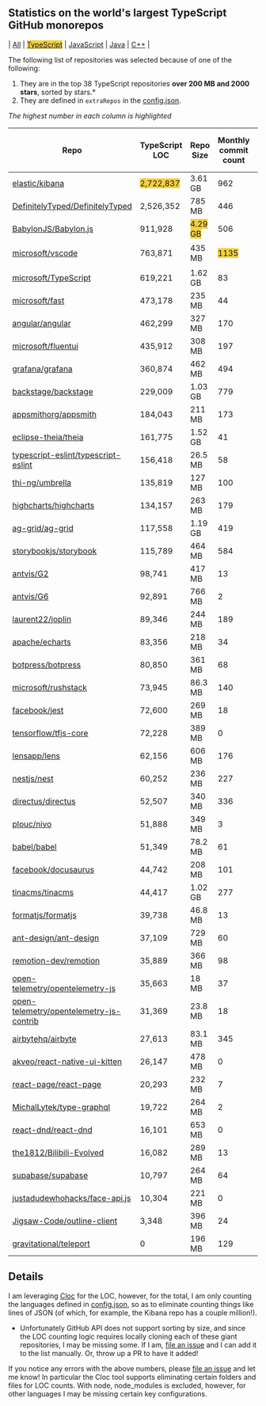 
## Statistics on the world's largest TypeScript GitHub monorepos

| [All](./index.html) | <span style="background-color: #F4D03F">[TypeScript](./TypeScript.md)</span> | [JavaScript](./JavaScript.md) | [Java](./Java.md) | [C++](./C++.md) | 

The following list of repositories was selected because of one of the following:
1. They are in the top 38 TypeScript repositories **over 200 MB and 2000 stars**, sorted by stars.*
2. They are defined in `extraRepos` in the [config.json](https://github.com/stacey-gammon/repo-stats/blob/main/config.json).

_The highest number in each column is highlighted_

| Repo | TypeScript LOC | Repo Size | Monthly commit count | 🤓 Monthly committer count | ★ Stars count | 👁 Watchers count |
| -----|----------------------|-----------|------------------|----------------|----------|----------------|
| [elastic/kibana](https://github.com/elastic/kibana) |  <span style="background-color: #F4D03F">2,722,837</span> | 3.61 GB | 962 | 🤓 186 | ★ 16732 | 👁 16732 |
| [DefinitelyTyped/DefinitelyTyped](https://github.com/DefinitelyTyped/DefinitelyTyped) |  2,526,352 | 785 MB | 446 | 🤓 <span style="background-color: #F4D03F">317</span> | ★ 36709 | 👁 36709 |
| [BabylonJS/Babylon.js](https://github.com/BabylonJS/Babylon.js) |  911,928 | <span style="background-color: #F4D03F">4.29 GB</span> | 506 | 🤓 27 | ★ 15268 | 👁 15268 |
| [microsoft/vscode](https://github.com/microsoft/vscode) |  763,871 | 435 MB | <span style="background-color: #F4D03F">1135</span> | 🤓 68 | ★ <span style="background-color: #F4D03F">124308</span> | 👁 <span style="background-color: #F4D03F">124308</span> |
| [microsoft/TypeScript](https://github.com/microsoft/TypeScript) |  619,221 | 1.62 GB | 83 | 🤓 19 | ★ 76003 | 👁 76003 |
| [microsoft/fast](https://github.com/microsoft/fast) |  473,178 | 235 MB | 44 | 🤓 12 | ★ 6462 | 👁 6462 |
| [angular/angular](https://github.com/angular/angular) |  462,299 | 327 MB | 170 | 🤓 48 | ★ 77683 | 👁 77683 |
| [microsoft/fluentui](https://github.com/microsoft/fluentui) |  435,912 | 308 MB | 197 | 🤓 44 | ★ 12450 | 👁 12450 |
| [grafana/grafana](https://github.com/grafana/grafana) |  360,874 | 462 MB | 494 | 🤓 105 | ★ 44960 | 👁 44960 |
| [backstage/backstage](https://github.com/backstage/backstage) |  229,009 | 1.03 GB | 779 | 🤓 89 | ★ 13884 | 👁 13884 |
| [appsmithorg/appsmith](https://github.com/appsmithorg/appsmith) |  184,043 | 211 MB | 173 | 🤓 52 | ★ 8382 | 👁 8382 |
| [eclipse-theia/theia](https://github.com/eclipse-theia/theia) |  161,775 | 1.52 GB | 41 | 🤓 16 | ★ 15803 | 👁 15803 |
| [typescript-eslint/typescript-eslint](https://github.com/typescript-eslint/typescript-eslint) |  156,418 | 26.5 MB | 58 | 🤓 18 | ★ 10662 | 👁 10662 |
| [thi-ng/umbrella](https://github.com/thi-ng/umbrella) |  135,819 | 127 MB | 100 | 🤓 3 | ★ 2129 | 👁 2129 |
| [highcharts/highcharts](https://github.com/highcharts/highcharts) |  134,157 | 263 MB | 179 | 🤓 13 | ★ 10346 | 👁 10346 |
| [ag-grid/ag-grid](https://github.com/ag-grid/ag-grid) |  117,558 | 1.19 GB | 419 | 🤓 10 | ★ 7756 | 👁 7756 |
| [storybookjs/storybook](https://github.com/storybookjs/storybook) |  115,789 | 464 MB | 584 | 🤓 32 | ★ 66334 | 👁 66334 |
| [antvis/G2](https://github.com/antvis/G2) |  98,741 | 417 MB | 13 | 🤓 3 | ★ 10978 | 👁 10978 |
| [antvis/G6](https://github.com/antvis/G6) |  92,891 | 766 MB | 2 | 🤓 1 | ★ 8404 | 👁 8404 |
| [laurent22/joplin](https://github.com/laurent22/joplin) |  89,346 | 244 MB | 189 | 🤓 24 | ★ 26387 | 👁 26387 |
| [apache/echarts](https://github.com/apache/echarts) |  83,356 | 218 MB | 34 | 🤓 8 | ★ 48731 | 👁 48731 |
| [botpress/botpress](https://github.com/botpress/botpress) |  80,850 | 361 MB | 68 | 🤓 20 | ★ 9445 | 👁 9445 |
| [microsoft/rushstack](https://github.com/microsoft/rushstack) |  73,945 | 86.3 MB | 140 | 🤓 13 | ★ 3318 | 👁 3318 |
| [facebook/jest](https://github.com/facebook/jest) |  72,600 | 269 MB | 18 | 🤓 14 | ★ 37096 | 👁 37096 |
| [tensorflow/tfjs-core](https://github.com/tensorflow/tfjs-core) |  72,228 | 389 MB | 0 | 🤓 0 | ★ 8516 | 👁 8516 |
| [lensapp/lens](https://github.com/lensapp/lens) |  62,156 | 606 MB | 176 | 🤓 13 | ★ 16241 | 👁 16241 |
| [nestjs/nest](https://github.com/nestjs/nest) |  60,252 | 236 MB | 227 | 🤓 13 | ★ 42222 | 👁 42222 |
| [directus/directus](https://github.com/directus/directus) |  52,507 | 340 MB | 336 | 🤓 28 | ★ 12807 | 👁 12807 |
| [plouc/nivo](https://github.com/plouc/nivo) |  51,888 | 349 MB | 3 | 🤓 3 | ★ 9440 | 👁 9440 |
| [babel/babel](https://github.com/babel/babel) |  51,349 | 78.2 MB | 61 | 🤓 12 | ★ 39959 | 👁 39959 |
| [facebook/docusaurus](https://github.com/facebook/docusaurus) |  44,742 | 208 MB | 101 | 🤓 48 | ★ 28229 | 👁 28229 |
| [tinacms/tinacms](https://github.com/tinacms/tinacms) |  44,417 | 1.02 GB | 277 | 🤓 8 | ★ 6725 | 👁 6725 |
| [formatjs/formatjs](https://github.com/formatjs/formatjs) |  39,738 | 46.8 MB | 13 | 🤓 6 | ★ 12815 | 👁 12815 |
| [ant-design/ant-design](https://github.com/ant-design/ant-design) |  37,109 | 729 MB | 60 | 🤓 27 | ★ 75711 | 👁 75711 |
| [remotion-dev/remotion](https://github.com/remotion-dev/remotion) |  35,889 | 366 MB | 98 | 🤓 4 | ★ 8615 | 👁 8615 |
| [open-telemetry/opentelemetry-js](https://github.com/open-telemetry/opentelemetry-js) |  35,663 | 18 MB | 37 | 🤓 18 | ★ 1035 | 👁 1035 |
| [open-telemetry/opentelemetry-js-contrib](https://github.com/open-telemetry/opentelemetry-js-contrib) |  31,369 | 23.8 MB | 18 | 🤓 12 | ★ 172 | 👁 172 |
| [airbytehq/airbyte](https://github.com/airbytehq/airbyte) |  27,613 | 83.1 MB | 345 | 🤓 75 | ★ 4536 | 👁 4536 |
| [akveo/react-native-ui-kitten](https://github.com/akveo/react-native-ui-kitten) |  26,147 | 478 MB | 0 | 🤓 0 | ★ 8753 | 👁 8753 |
| [react-page/react-page](https://github.com/react-page/react-page) |  20,293 | 232 MB | 7 | 🤓 1 | ★ 8685 | 👁 8685 |
| [MichalLytek/type-graphql](https://github.com/MichalLytek/type-graphql) |  19,722 | 264 MB | 2 | 🤓 1 | ★ 6806 | 👁 6806 |
| [react-dnd/react-dnd](https://github.com/react-dnd/react-dnd) |  16,101 | 653 MB | 0 | 🤓 0 | ★ 16722 | 👁 16722 |
| [the1812/Bilibili-Evolved](https://github.com/the1812/Bilibili-Evolved) |  16,082 | 289 MB | 13 | 🤓 2 | ★ 9530 | 👁 9530 |
| [supabase/supabase](https://github.com/supabase/supabase) |  10,797 | 264 MB | 64 | 🤓 28 | ★ 21857 | 👁 21857 |
| [justadudewhohacks/face-api.js](https://github.com/justadudewhohacks/face-api.js) |  10,304 | 221 MB | 0 | 🤓 0 | ★ 13138 | 👁 13138 |
| [Jigsaw-Code/outline-client](https://github.com/Jigsaw-Code/outline-client) |  3,348 | 396 MB | 24 | 🤓 1 | ★ 6506 | 👁 6506 |
| [gravitational/teleport](https://github.com/gravitational/teleport) |  0 | 196 MB | 129 | 🤓 29 | ★ 10422 | 👁 10422 |

## Details

  I am leveraging [Cloc](https://github.com/AlDanial/cloc) for the LOC, however, for the total, I am only counting the languages defined in [config.json](https://github.com/stacey-gammon/repo-stats/blob/main/config.json), so as to eliminate counting things like lines of JSON (of which, for example, the Kibana repo has a couple million!).

  * Unfortunately GitHub API does not support sorting by size, and since the LOC counting logic requires locally cloning each of these giant repositories, I may be missing some. If I am, [file an issue](https://github.com/stacey-gammon/repo-stats/issues/new) and I can add it to the list manually. Or, throw up a PR to have it added!

  If you notice any errors with the above numbers, please [file an issue](https://github.com/stacey-gammon/repo-stats/issues/new) and let me know! In particular the Cloc tool supports eliminating certain folders and files for LOC counts. With node, node_modules is excluded, however, for other languages I may be missing certain key configurations.
